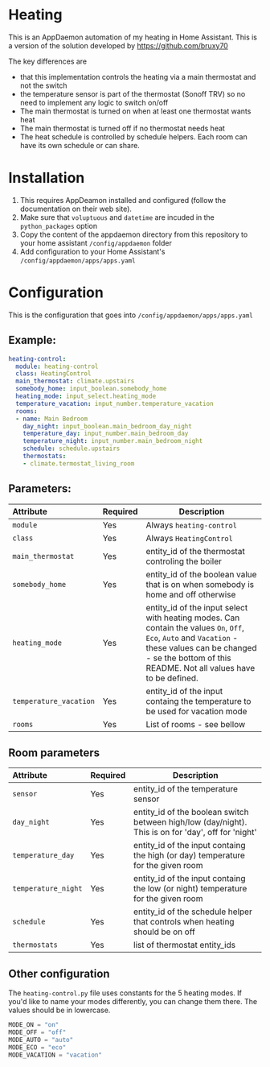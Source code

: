 # Heating

This is an AppDaemon automation of my heating in Home Assistant.  This is a version of the solution developed by https://github.com/bruxy70

The key differences are 
- that this implementation controls the heating via a main thermostat and not the switch
- the temperature sensor is part of the thermostat (Sonoff TRV) so no need to implement any logic to switch on/off
- The main thermostat is turned on when at least one thermostat wants heat 
- The main thermostat is turned off if no thermostat needs heat
- The heat schedule is controlled by schedule helpers.  Each room can have its own schedule or can share.

# Installation

1. This requires AppDeamon installed and configured (follow the documentation on their web site).
2. Make sure that `voluptuous` and `datetime` are incuded in the `python_packages` option
3. Copy the content of the appdaemon directory from this repository to your home assistant `/config/appdaemon` folder
4. Add configuration to your Home Assistant's `/config/appdaemon/apps/apps.yaml`


# Configuration

This is the configuration that goes into `/config/appdaemon/apps/apps.yaml`

## Example:
```yaml
heating-control:
  module: heating-control
  class: HeatingControl
  main_thermostat: climate.upstairs
  somebody_home: input_boolean.somebody_home
  heating_mode: input_select.heating_mode
  temperature_vacation: input_number.temperature_vacation
  rooms:
  - name: Main Bedroom
    day_night: input_boolean.main_bedroom_day_night
    temperature_day: input_number.main_bedroom_day
    temperature_night: input_number.main_bedroom_night
    schedule: schedule.upstairs
    thermostats:
    - climate.termostat_living_room
```

## Parameters:
|Attribute |Required|Description
|:----------|----------|------------
| `module` | Yes | Always `heating-control`
| `class` | Yes | Always `HeatingControl`
| `main_thermostat` | Yes | entity_id of the thermostat controling the boiler
| `somebody_home` | Yes | entity_id of the boolean value that is on when somebody is home and off otherwise
| `heating_mode` | Yes | entity_id of the input select with heating modes. Can contain the values `On`, `Off`, `Eco`, `Auto` and `Vacation` - these values can be changed - se the bottom of this README. Not all values have to be defined.
| `temperature_vacation` | Yes | entity_id of the input containg the temperature to be used for vacation mode
| `rooms` | Yes | List of rooms - see bellow

## Room parameters
|Attribute |Required|Description
|:----------|----------|------------
| `sensor` | Yes | entity_id of the temperature sensor
| `day_night` | Yes | entity_id of the boolean switch between high/low (day/night). This is on for 'day', off for 'night'
| `temperature_day` | Yes | entity_id of the input containg the high (or day) temperature for the given room
| `temperature_night` | Yes | entity_id of the input containg the low (or night) temperature for the given room
| `schedule` | Yes | entity_id of the schedule helper that controls when heating should be on off
| `thermostats` | Yes | list of thermostat entity_ids


## Other configuration
The `heating-control.py` file uses constants for the 5 heating modes. If you'd like to name your modes differently, you can change them there. The values should be in lowercase.
```python
MODE_ON = "on"
MODE_OFF = "off"
MODE_AUTO = "auto"
MODE_ECO = "eco"
MODE_VACATION = "vacation"
```
